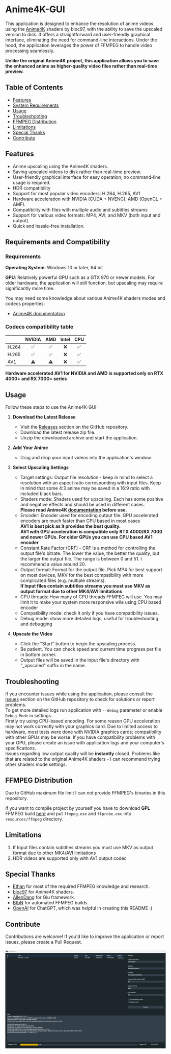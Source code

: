 # Anime4K-GUI

This application is designed to enhance the resolution of anime videos using the [Anime4K](https://github.com/bloc97/Anime4K) shaders by bloc97, with the ability to save the upscaled version to disk.
It offers a straightforward and user-friendly graphical interface, eliminating the need for command-line interactions.
Under the hood, the application leverages the power of FFMPEG to handle video processing seamlessly. <br>

**Unlike the original Anime4K project, this application allows you to save the enhanced anime as higher-quality video files rather than real-time preview.**

## Table of Contents

- [Features](#features)
- [System Requirements](#system-requirements)
- [Usage](#usage)
- [Troubleshooting](#troubleshooting)
- [FFMPEG Distribution](#ffmpeg-distribution)
- [Limitations](#limitations)
- [Special Thanks](#special-thanks)
- [Contribute](#contribute)

## Features

- Anime upscaling using the Anime4K shaders.
- Saving upscaled videos to disk rather than real-time preview.
- User-friendly graphical interface for easy operation; no command-line usage is required.
- HDR compatibility
- Support for most popular video encoders: H.264, H.265, AV1
- Hardware acceleration with NVIDIA (CUDA + NVENC), AMD (OpenCL + AMF).
- Compatibility with files with multiple audio and subtitles streams
- Support for various video formats: MP4, AVI, and MKV (both input and output).
- Quick and hassle-free installation.

## Requirements and Compatibility

### Requirements 
**Operating System**: Windows 10 or later, 64 bit 

**GPU**: Relatively powerful GPU such as a GTX 970 or newer models. For older hardware, the application will still function, but upscaling may require significantly more time.

You may need some knowledge about various Anime4K shaders modes and codecs properties: 
 - [Anime4K documentation](https://github.com/bloc97/Anime4K/blob/master/md/GLSL_Instructions_Advanced.md#modes)

### Codecs compatibility table
|       | NVIDIA | AMD | Intel | CPU |
|:------|:------:|:---:|:-----:|:---:|
| H.264 |   ✅    |  ✅  |   ❌   |  ✅  |
| H.265 |   ✅    |  ✅  |   ❌   |  ✅  |
| AV1   |   ⚠️    |  ⚠️  |   ❌   |  ✅  |

**Hardware accelerated AV1 for NVIDIA and AMD is supported only on RTX 4000+ and RX 7000+ series**

## Usage

Follow these steps to use the Anime4K-GUI:

1. **Download the Latest Release**
   - Visit the [Releases](https://github.com/mikigal/Anime4K-GUI/releases) section on the GitHub repository.
   - Download the latest release zip file.
   - Unzip the downloaded archive and start the application.

2. **Add Your Anime**
   - Drag and drop your input videos into the application's window.

3. **Select Upscaling Settings**
   - Target settings: Output file resolution - keep in mind to select a resolution with an aspect ratio corresponding with input files. Keep in mind that some 4:3 anime may be saved in a 16:9 ratio with included black bars.
   - Shaders mode: Shaders used for upscaling. Each has some positive and negative effects and should be used in different cases. <br>
     **Please read Anime4K [documentation](https://github.com/bloc97/Anime4K/blob/master/md/GLSL_Instructions_Advanced.md#modes) before use.**
   - Encoder: Encoder used for encoding output file. GPU accelerated encoders are much faster than CPU based in most cases <br>
     **AV1 is best pick as it provides the best quality.** <br>
     **AV1 with GPU acceleration is compatible only RTX 4000/RX 7000 and newer GPUs. For older GPUs you can use CPU based AV1 encoder**
   - Constant Rate Factor (CRF) - CRF is a method for controlling the output file's bitrate. The lower the value, the better the quality, but the larger the output file. The range is between 0 and 51. I recommend a value around 20.
   - Output format: Format for the output file. Pick MP4 for best support on most devices, MKV for the best compatibility with more complicated files (e.g. multiple streams). <br>
     **If Input files contain subtitles streams you must use MKV as output format due to other MK4/AVI limitations**
   - CPU threads: How many of CPU threads FFMPEG will use. You may limit it to make your system more responsive wile using CPU based encoder
   - Compatibility mode: check it only if you have compatibility issues.
   - Debug mode: show more detailed logs, useful for troubleshooting and debugging

4. **Upscale the Video**
   - Click the "Start" button to begin the upscaling process.
   - Be patient. You can check speed and current time progress per file in bottom corner.
   - Output files will be saved in the input file's directory with "_upscaled" suffix in the name.

## Troubleshooting

If you encounter issues while using the application, please consult the [Issues](https://github.com/mikigal/Anime4K-GUI/issues) section on the GitHub repository to check for solutions or report problems. <br>
To get more detailed logs run application with `--debug` parameter or enable `Debug Mode` in settings. <br>
Firstly try using CPU-based encoding. For some reason GPU acceleration may not work correctly with your graphics card. Due to limited access to hardware, most tests were done with NVIDIA graphics cards; compatibility with other GPUs may be worse. If you have compatibility problems with your GPU, please create an issue with application logs and your computer's specifications. <br>
Issues regarding low output quality will be **instantly** closed. Problems like that are related to the original Anime4K shaders - I can recommend trying other shaders mode settings. <br>

## FFMPEG Distribution

Due to GitHub maximum file limit I can not provide FFMPEG's binaries in this repository. 

If you want to compile project by yourself you have to download **GPL** FFMPEG build [here](https://github.com/BtbN/FFmpeg-Builds) and put `ffmpeg.exe` and `ffprobe.exe` into `resources/ffmpeg` directory.

## Limitations
1. If Input files contain subtitles streams you must use MKV as output format due to other MK4/AVI limitations
2. HDR videos are supported only with AV1 output codec

## Special Thanks

- [Ethan](https://github.com/2u75) for most of the required FFMPEG knowledge and research.
- [bloc97](https://github.com/bloc97/Anime4K) for Anime4K shaders.
- [AllenDang](https://github.com/AllenDang/giu) for Giu framework.
- [BtbN](https://github.com/BtbN/FFmpeg-Builds) for automated FFMPEG builds.
- [OpenAI](https://openai.com/) for ChatGPT, which was helpful in creating this README :)

## Contribute

Contributions are welcome! If you'd like to improve the application or report issues, please create a Pull Request.
<br>
<br>
![Screenshot](/resources/screenshot.png?raw=png)